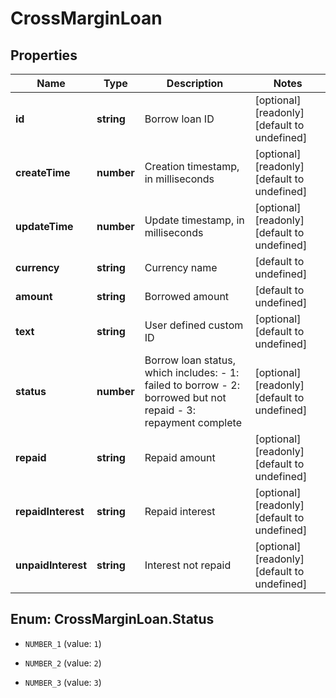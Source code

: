 # CrossMarginLoan

## Properties

Name | Type | Description | Notes
------------ | ------------- | ------------- | -------------
**id** | **string** | Borrow loan ID | [optional] [readonly] [default to undefined]
**createTime** | **number** | Creation timestamp, in milliseconds | [optional] [readonly] [default to undefined]
**updateTime** | **number** | Update timestamp, in milliseconds | [optional] [readonly] [default to undefined]
**currency** | **string** | Currency name | [default to undefined]
**amount** | **string** | Borrowed amount | [default to undefined]
**text** | **string** | User defined custom ID | [optional] [default to undefined]
**status** | **number** | Borrow loan status, which includes:  - 1: failed to borrow - 2: borrowed but not repaid - 3: repayment complete | [optional] [readonly] [default to undefined]
**repaid** | **string** | Repaid amount | [optional] [readonly] [default to undefined]
**repaidInterest** | **string** | Repaid interest | [optional] [readonly] [default to undefined]
**unpaidInterest** | **string** | Interest not repaid | [optional] [readonly] [default to undefined]

## Enum: CrossMarginLoan.Status

* `NUMBER_1` (value: `1`)

* `NUMBER_2` (value: `2`)

* `NUMBER_3` (value: `3`)


